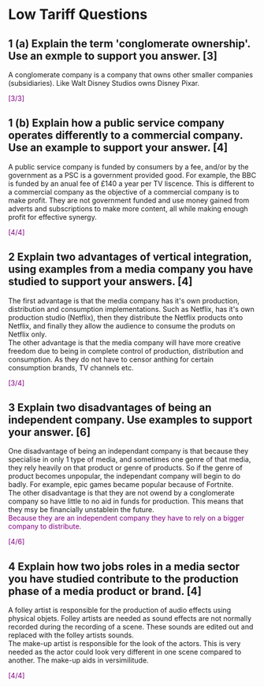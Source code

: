 # Low Tariff Questions

## 1 (a) Explain the term 'conglomerate ownership'. Use an exmple to support you answer. [3]

A conglomerate company is a company that owns other smaller companies (subsidiaries). Like Walt Disney Studios owns Disney Pixar.

<span style="color:purple">[3/3]</span>

## 1 (b) Explain how a public service company operates differently to a commercial company. Use an example to support your answer. [4]

A public service company is funded by consumers by a fee, and/or by the government as a PSC is a government provided good. For example, the BBC is funded by an anual fee of £140 a year per TV liscence. This is different to a commercial company as the objective of a commercial company is to make profit. They are not government funded and use money gained from adverts and subscriptions to make more content, all while making enough profit for effective synergy.

<span style="color:purple">[4/4]</span>

## 2 Explain two advantages of vertical integration, using examples from a media company you have studied to support your answers. [4]

The first advantage is that the media company has it's own production, distribution and consumption implementations. Such as Netflix, has it's own production studio (Netflix), then they distribute the Netflix products onto Netflix, and finally they allow the audience to consume the produts on Netflix only.  
The other advantage is that the media company will have more creative freedom due to being in complete control of production, distribution and consumption. As they do not have to censor anthing for certain consumption brands, TV channels etc.

<span style="color:purple">[3/4]</span>

## 3 Explain two disadvantages of being an independent company. Use examples to support your answer. [6]

One disadvantage of being an independant company is that because they specialise in only 1 type of media, and sometimes one genre of that media, they rely heavily on that product or genre of products. So if the genre of product becomes unpopular, the independant company will begin to do badly. For example, epic games became popular because of Fortnite.  
The other disadvantage is that they are not owend by a conglomerate company so have little to no aid in funds for production. This means that they msy be financially unstablein the future.  
<span style="color:purple">Because they are an independent company they have to rely on a bigger company to distribute.</span>

<span style="color:purple">[4/6]</span>

## 4 Explain how two jobs roles in a media sector you have studied contribute to the production phase of a media product or brand. [4]

A folley artist is responsible for the production of audio effects using physical objets. Folley artists are needed as sound effects are not normally recorded during the recording of a scene. These sounds are edited out and replaced with the folley artists sounds.  
The make-up artist is responsible for the look of the actors. This is very needed as the actor could look very different in one scene compared to another. The make-up aids in versimilitude.

<span style="color:purple">[4/4]</span>
